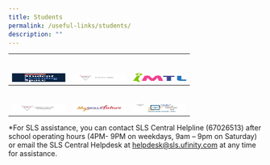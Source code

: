 ```yaml
---
title: Students
permalink: /useful-links/students/
description: ""
---
```

<table>
<thead>
  <tr>
    <th><br><br><a href="https://vle.learning.moe.edu.sg/login" target="_blank" rel="noopener noreferrer"><img src="/images/SLSLogo-e1661422248124.png" alt="Student Learning Space" width="106" height="17"></a></th>
    <th><br><br><a href="https://accounts.google.com/signin/v2/identifier?continue=https%3A%2F%2Fmail.google.com%2Fa%2Fcchm.edu.sg%2F&service=mail&hd=cchm.edu.sg&sacu=1&flowName=GlifWebSignIn&flowEntry=AddSession" target="_blank" rel="noopener noreferrer"><img src="/images/School-GMAIL.jpeg" alt="School Gmail" width="106" height="17"></a></th>
    <th><br><br><a href="https://imtl.moe.edu.sg/cos/o.x?c=/ca7_imtl/user&func=login" target="_blank" rel="noopener noreferrer"><img src="/images/IMTL-Icon.png" alt="IMTL" width="106" height="17"></a></th>
  </tr>
</thead>
<tbody>
  <tr>
    <td><br><br><a href="https://schoolibrary.moe.edu.sg/cchms" target="_blank" rel="noopener noreferrer"><img src="/images/Library-Catalogue-online-Icon.jpeg" alt="Library Online Catalogue" width="106" height="17"></a></td>
    <td><br><br><a href="https://www.myskillsfuture.gov.sg/content/student/en/secondary.html" target="_blank" rel="noopener noreferrer"><img src="/images/MySkillsFuture-Icon.jpeg" alt="MySkills Future" width="106" height="17"></a></td>
    <td><br><br><a href="https://tinyurl.com/K7FLHZD" target="_blank" rel="noopener noreferrer"><img src="/images/Password-reset-tool-logo-768x520.jpeg" alt="Password reset tool" width="106" height="17"></a></td>
  </tr>
</tbody>
</table>

\*For SLS assistance, you can contact SLS Central Helpline (67026513) after school operating hours (4PM- 9PM on weekdays, 9am – 9pm on Saturday) or email the SLS Central Helpdesk at helpdesk@sls.ufinity.com at any time for assistance.